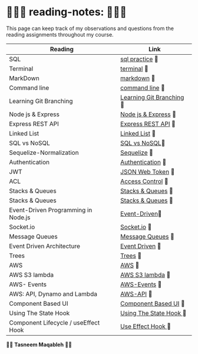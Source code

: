 #  👩🏻‍💻 reading-notes: 👩🏻‍💻  
This page can keep track of my observations and questions from the reading assignments throughout my course.

| **Reading**      | **Link**|
| -----------      | ----------- |
|     SQL          |  [sql practice](sql.md) 📁   |
|    Terminal      |  [terminal](terminal.md) 📁  |
|    MarkDown      |  [markdown](markdown.md) 📁  |
|   Command line   |  [command line](commandline.md) 📁|
| Learning Git Branching |[Learning Git Branching](gitBranching.md) 📁|
| Node js & Express| [Node js & Express](Express.md) 📁|
| Express REST API | [Express REST API](/ExpressRestApi.md) 📁|
| Linked List      | [Linked List](/linkedList.md) 📁 |
| SQL vs NoSQL     | [SQL vs NoSQL](./sqlVsNosql.md)📁 |
|Sequelize-Normalization | [Sequelize](./%20Sequelize.md) 📁 |
| Authentication   | [Authentication](./Authentication.md) 📁|
|       JWT        | [JSON Web Token](./jwt.md) 📁|
|       ACL        | [Access Control](./ACL.md) 📁|
| Stacks & Queues  | [Stacks & Queues](./Stacks%20%26%20Queues.md) 📁|
| Stacks & Queues  | [Stacks & Queues](./Stacks%20%26%20Queues.md) 📁|
|Event-Driven Programming in Node.js| [Event-Driven](./Event-Driven.md)📁|
| Socket.io | [Socket.io](./Socket.io.md) 📁|
| Message Queues | [Message Queues](./Message-Queues.md) 📁|
| Event Driven Architecture | [Event Driven](./EventDrivenArchitecture.md) 📁|
|      Trees     | [Trees](./Trees.md) 📁|
|      AWS     | [AWS](./aws.md) 📁|
|      AWS S3 lambda    | [AWS S3 lambda](./AWS-S3-lambda.md) 📁|
|      AWS- Events    | [ AWS-Events](./AWS-Events.md) 📁|
| AWS: API, Dynamo and Lambda    | [ AWS-API](./AWS-API.md) 📁|
| Component Based UI    | [ Component Based UI](./ComponentBasedUI.md) 📁|
| Using The State Hook   | [ Using The State Hook ](./StateHook.md) 📁|
| Component Lifecycle / useEffect Hook   | [ Use Effect Hook ](./useEffectHook.md) 📁|














👩‍💻 **Tasneem Maqableh** 👩‍💻 